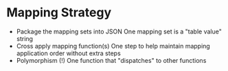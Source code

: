 # Mapping Strategy

* Package the mapping sets into JSON
    One mapping set is a "table value" string
* Cross apply mapping function(s)
    One step to help maintain mapping application order without extra steps
* Polymorphism (!)
    One function that "dispatches" to other functions
